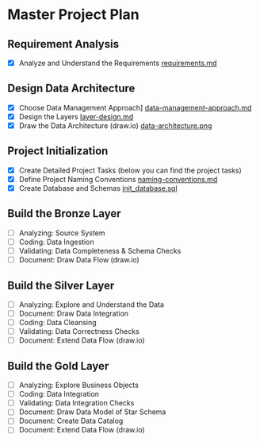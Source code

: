 # Master Project Plan
## Requirement Analysis
- [X] Analyze and Understand the Requirements
[requirements.md](https://github.com/mhmttml/sql-data-warehouse-medallion-architecture/blob/main/project-plan/requirements.md)
## Design Data Architecture
- [X] Choose Data Management Approach]
[data-management-approach.md](https://github.com/mhmttml/sql-data-warehouse-medallion-architecture/blob/main/project-plan/data-management-approach)
- [X] Design the Layers [layer-design.md](https://github.com/mhmttml/sql-data-warehouse-medallion-architecture/blob/main/project-plan/layer-design.md)
- [X] Draw the Data Architecture (draw.io) [data-architecture.png](https://github.com/mhmttml/sql-data-warehouse-medallion-architecture/blob/main/docs/DataArchitecture.png)
## Project Initialization
- [X] Create Detailed Project Tasks (below you can find the project tasks)
- [X] Define Project Naming Conventions [naming-conventions.md](https://github.com/mhmttml/sql-data-warehouse-medallion-architecture/blob/main/docs/naming-conventions.md)
- [X] Create Database and Schemas [init_database.sql](https://github.com/mhmttml/sql-data-warehouse-medallion-architecture/blob/main/scripts/init_database.sql)
## Build the Bronze Layer
- [ ] Analyzing: Source System
- [ ] Coding: Data Ingestion
- [ ] Validating: Data Completeness & Schema Checks
- [ ] Document: Draw Data Flow (draw.io)
## Build the Silver Layer
- [ ] Analyzing: Explore and Understand the Data
- [ ] Document: Draw Data Integration
- [ ] Coding: Data Cleansing
- [ ] Validating: Data Correctness Checks
- [ ] Document: Extend Data Flow (draw.io)
## Build the Gold Layer
- [ ] Analyzing: Explore Business Objects
- [ ] Coding: Data Integration
- [ ] Validating: Data Integration Checks
- [ ] Document: Draw Data Model of Star Schema
- [ ] Document: Create Data Catalog
- [ ] Document: Extend Data Flow (draw.io)

